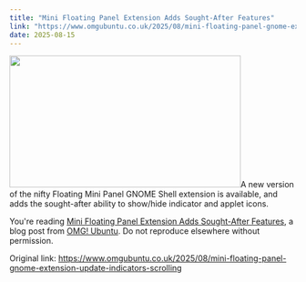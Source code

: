 ```yaml
---
title: "Mini Floating Panel Extension Adds Sought-After Features"
link: "https://www.omgubuntu.co.uk/2025/08/mini-floating-panel-gnome-extension-update-indicators-scrolling"
date: 2025-08-15
---
```


<p><img width="406" height="232" src="https://i0.wp.com/www.omgubuntu.co.uk/wp-content/uploads/2025/08/update.jpg?resize=406%2C232&amp;ssl=1" class="attachment-post-list size-post-list wp-post-image" alt="" decoding="async" loading="lazy" srcset="https://i0.wp.com/www.omgubuntu.co.uk/wp-content/uploads/2025/08/update.jpg?w=1600&amp;ssl=1 1600w, https://i0.wp.com/www.omgubuntu.co.uk/wp-content/uploads/2025/08/update.jpg?resize=300%2C172&amp;ssl=1 300w, https://i0.wp.com/www.omgubuntu.co.uk/wp-content/uploads/2025/08/update.jpg?resize=840%2C480&amp;ssl=1 840w, https://i0.wp.com/www.omgubuntu.co.uk/wp-content/uploads/2025/08/update.jpg?resize=350%2C200&amp;ssl=1 350w, https://i0.wp.com/www.omgubuntu.co.uk/wp-content/uploads/2025/08/update.jpg?resize=768%2C440&amp;ssl=1 768w, https://i0.wp.com/www.omgubuntu.co.uk/wp-content/uploads/2025/08/update.jpg?resize=1536%2C880&amp;ssl=1 1536w, https://i0.wp.com/www.omgubuntu.co.uk/wp-content/uploads/2025/08/update.jpg?resize=406%2C232&amp;ssl=1 406w" sizes="auto, (max-width: 406px) 100vw, 406px" />A new version of the nifty Floating Mini Panel GNOME Shell extension is available, and adds the sought-after ability to show/hide indicator and applet icons.</p>
<p>You're reading <a href="https://www.omgubuntu.co.uk/2025/08/mini-floating-panel-gnome-extension-update-indicators-scrolling">Mini Floating Panel Extension Adds Sought-After Features</a>, a blog post from <a href="https://www.omgubuntu.co.uk">OMG! Ubuntu</a>. Do not reproduce elsewhere without permission.</p>


Original link: https://www.omgubuntu.co.uk/2025/08/mini-floating-panel-gnome-extension-update-indicators-scrolling